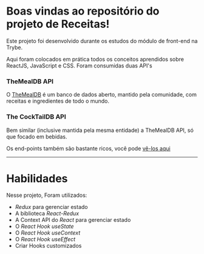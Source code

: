 # Boas vindas ao repositório do projeto de Receitas!

Este projeto foi desenvolvido durante os estudos do módulo de front-end na Trybe.

Aqui foram colocados em prática todos os conceitos aprendidos sobre ReactJS, JavaScript e CSS. Foram consumidas duas API's

### TheMealDB API

O [TheMealDB](https://www.themealdb.com/) é um banco de dados aberto, mantido pela comunidade, com receitas e ingredientes de todo o mundo.

### The CockTailDB API

Bem similar (inclusive mantida pela mesma entidade) a TheMealDB API, só que focado em bebidas.

Os end-points também são bastante ricos, você pode [vê-los aqui](https://www.thecocktaildb.com/api.php)

---

# Habilidades

Nesse projeto, Foram utilizados:

- _Redux_ para gerenciar estado
- A biblioteca _React-Redux_
- A Context API do _React_ para gerenciar estado
- O _React Hook useState_
- O _React Hook useContext_
- O _React Hook useEffect_
- Criar Hooks customizados

